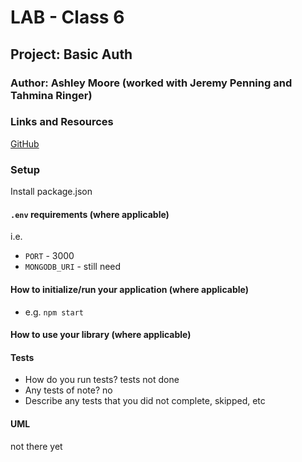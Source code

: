
# LAB - Class 6

## Project: Basic Auth

### Author: Ashley Moore (worked with Jeremy Penning and Tahmina Ringer)

### Links and Resources

[GitHub](https://github.com/mooream2291/basic-auth)

### Setup

Install package.json

#### `.env` requirements (where applicable)

i.e.

- `PORT` - 3000
- `MONGODB_URI` - still need 

#### How to initialize/run your application (where applicable)

- e.g. `npm start`

#### How to use your library (where applicable)

#### Tests

- How do you run tests? tests not done
- Any tests of note? no
- Describe any tests that you did not complete, skipped, etc

#### UML

not there yet